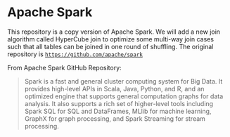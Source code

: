 # Apache Spark

This repository is a copy version of Apache Spark. We will add a new join
algorithm called HyperCube join to optimize some multi-way join cases such that all
tables can be joined in one round of shuffling. The original repository is
<code>https://github.com/apache/spark</code>

From Apache Spark GitHub Repository:

> Spark is a fast and general cluster computing system for Big Data. It provides
> high-level APIs in Scala, Java, Python, and R, and an optimized engine that
> supports general computation graphs for data analysis. It also supports a rich
> set of higher-level tools including Spark SQL for SQL and DataFrames, MLlib
> for machine learning, GraphX for graph processing, and Spark Streaming for
> stream processing.

